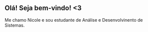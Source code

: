 ## Olá! Seja bem-vindo! <3

Me chamo Nicole e sou estudante de Análise e Desenvolvinento de Sistemas. 



